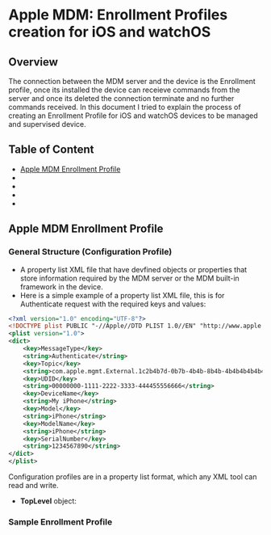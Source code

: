 # Apple MDM: Enrollment Profiles creation for iOS and watchOS

## Overview
The connection between the MDM server and the device is the Enrollment profile, once its installed the device can receieve commands from the server and once its deleted the connection terminate and no further commands received. In this document I tried to explain the process of creating an Enrollment Profile for iOS and watchOS devices to be managed and supervised device.

## Table of Content
- [Apple MDM Enrollment Profile](#apple-mdm-enrollment-profile)
- []()
- []()
- []()
- []()

## Apple MDM Enrollment Profile

### General Structure (Configuration Profile)
- A property list XML file that have devfined objects or properties that store information required by the MDM server or the MDM built-in framework in the device.
- Here is a simple example of a property list XML file, this is for Authenticate request with the required keys and values:
```xml
<?xml version="1.0" encoding="UTF-8"?>
<!DOCTYPE plist PUBLIC "-//Apple//DTD PLIST 1.0//EN" "http://www.apple.com/DTDs/PropertyList-1.0.dtd">
<plist version="1.0">
<dict>
    <key>MessageType</key>
    <string>Authenticate</string>
    <key>Topic</key>
    <string>com.apple.mgmt.External.1c2b4b7d-0b7b-4b4b-8b4b-4b4b4b4b4b4b</string>
    <key>UDID</key>
    <string>00000000-1111-2222-3333-444455556666</string>
    <key>DeviceName</key>
    <string>My iPhone</string>
    <key>Model</key>
    <string>iPhone</string>
    <key>ModelName</key>
    <string>iPhone</string>
    <key>SerialNumber</key>
    <string>1234567890</string>
</dict>
</plist>
```

Configuration profiles are in a property list format, which any XML tool can read and write. 
- **TopLevel** object:

### Sample Enrollment Profile
